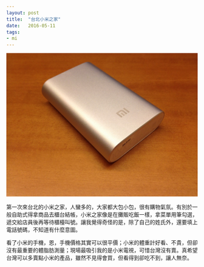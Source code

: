 ```yaml
---
layout: post
title:  "台北小米之家"
date:   2016-05-11
tags:
- mi
---
```

![小米行動電源](/media/2016-05-11-小米行動電源.jpg)

第一次來台北的小米之家，人蠻多的，大家都大包小包，很有購物氣氛。有別於一般自助式得拿商品去櫃台結帳，小米之家像是在攤販吃飯一樣，拿菜單用筆勾選，遞交給店員後再等待櫃檯叫號。讓我覺得奇怪的是，除了自己的姓氏外，還要填上電話號碼，不知道有什麼意圖。

看了小米的手機，恩，手機價格其實可以很平價；小米的體重計好看、不貴，但卻沒有最重要的體脂肪測量；現場最吸引我的是小米電視，可惜台灣沒有賣。真希望台灣可以多賣點小米的產品，雖然不見得會買，但看得到卻吃不到，讓人無奈。